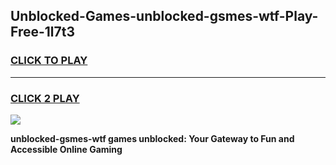 
## Unblocked-Games-unblocked-gsmes-wtf-Play-Free-1l7t3
<h3>
<a href="https://premium76.site?title=unblocked-gsmes-wtf&ref=10A">CLICK TO PLAY</a></h3>
<hr>

<h3>
<a href="https://premium76.site?title=unblocked-gsmes-wtf&ref=10A">CLICK 2 PLAY</a>
  
</h3>

<a href="https://premium76.site?title=unblocked-gsmes-wtf&ref=10A"><img src="https://clearcache.store/games.png"></a>


**unblocked-gsmes-wtf games unblocked: Your Gateway to Fun and Accessible Online Gaming**
